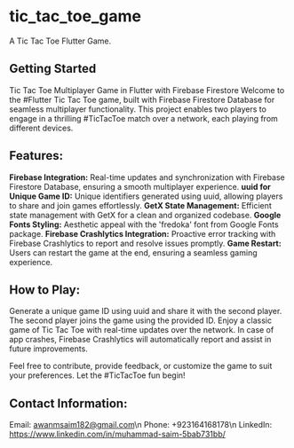 # tic_tac_toe_game

A Tic Tac Toe Flutter Game.

## Getting Started

Tic Tac Toe Multiplayer Game in Flutter with Firebase Firestore
Welcome to the #Flutter Tic Tac Toe game, built with Firebase Firestore Database for seamless multiplayer functionality. This project enables two players to engage in a thrilling #TicTacToe match over a network, each playing from different devices.

## Features:

**Firebase Integration:** Real-time updates and synchronization with Firebase Firestore Database, ensuring a smooth multiplayer experience.
**uuid for Unique Game ID:** Unique identifiers generated using uuid, allowing players to share and join games effortlessly.
**GetX State Management:** Efficient state management with GetX for a clean and organized codebase.
**Google Fonts Styling:** Aesthetic appeal with the 'fredoka' font from Google Fonts package.
**Firebase Crashlytics Integration:** Proactive error tracking with Firebase Crashlytics to report and resolve issues promptly.
**Game Restart:** Users can restart the game at the end, ensuring a seamless gaming experience.

## How to Play:
Generate a unique game ID using uuid and share it with the second player.
The second player joins the game using the provided ID.
Enjoy a classic game of Tic Tac Toe with real-time updates over the network.
In case of app crashes, Firebase Crashlytics will automatically report and assist in future improvements.

Feel free to contribute, provide feedback, or customize the game to suit your preferences. Let the #TicTacToe fun begin!

## Contact Information:

Email: awanmsaim182@gmail.com\n
Phone: +923164168178\n
LinkedIn: https://www.linkedin.com/in/muhammad-saim-5bab731bb/
